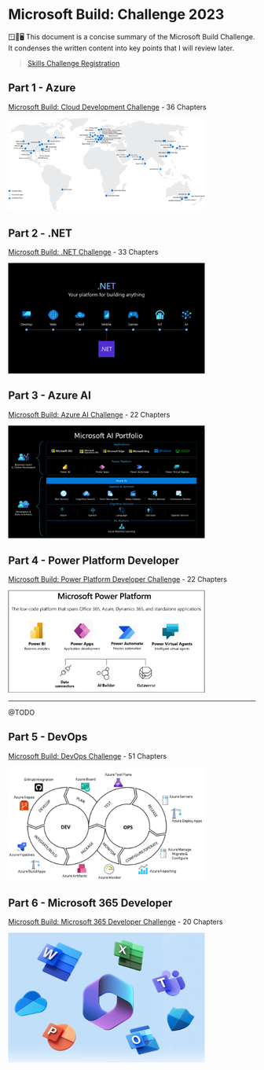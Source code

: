 
# <strong>Microsoft Build: Challenge 2023</strong>

🪟🍭🖥️ This document is a concise summary of the Microsoft Build Challenge. It condenses the written content into key points that I will review later.

> [Skills Challenge Registration](https://www.microsoft.com/en-US/cloudskillschallenge/build/registration/2023)

## Part 1 - Azure

[Microsoft Build: Cloud Development Challenge](Azure.md) - 36 Chapters

  <img src="notes/regions-small-be724495.png" alt="-" width="400"/>

## Part 2 - .NET

[Microsoft Build: .NET Challenge](dotNET.md) - 33 Chapters

  <img src="notes/dot-net.jpg" alt="-" width="400"/>

## Part 3 - Azure AI

[Microsoft Build: Azure AI Challenge](AzureAI.md) - 22 Chapters

  <img src="notes/microsoft-ai-portfolio-graphic.png" alt="-" width="400"/>

## Part 4 - Power Platform Developer

[Microsoft Build: Power Platform Developer Challenge](PPF.md) - 22 Chapters

  <img src="notes/platform.png" alt="-" width="400"/>

---

@TODO

## Part 5 - DevOps

[Microsoft Build: DevOps Challenge](DevOps.md) - 51 Chapters

  <img src="notes/azure-devops.png" alt="-" width="400"/>

## Part 6 - Microsoft 365 Developer

[Microsoft Build: Microsoft 365 Developer Challenge](M365dev.md) - 20 Chapters

  <img src="notes/m365.png" alt="-" width="400"/>
